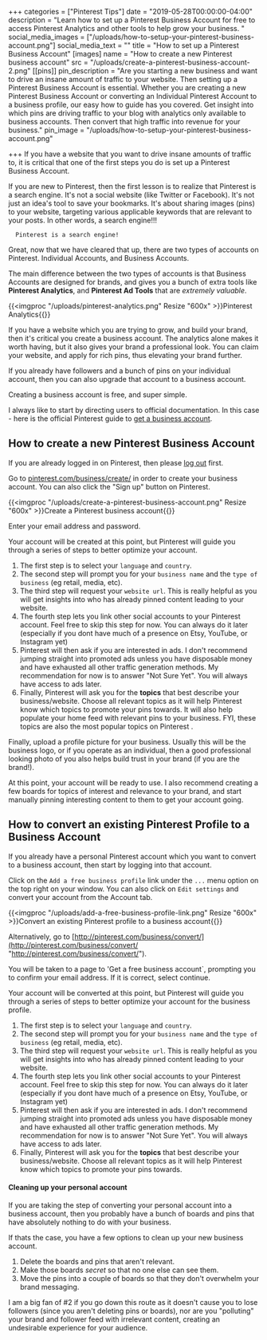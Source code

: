 +++
categories = ["Pinterest Tips"]
date = "2019-05-28T00:00:00-04:00"
description = "Learn how to set up a Pinterest Business Account for free to access Pinterest Analytics and other tools to help grow your business.  "
social_media_images = ["/uploads/how-to-setup-your-pinterest-business-account.png"]
social_media_text = ""
title = "How to set up a Pinterest Business Account"
[images]
name = "How to create a new Pinterest business account"
src = "/uploads/create-a-pinterest-business-account-2.png"
[[pins]]
pin_description = "Are you starting a new business and want to drive an insane amount of traffic to your website.  Then setting up a Pinterest Business Account is essential.  Whether you are creating a new Pinterest Business Account or converting an Individual Pinterest Account to a business profile, our easy how to guide has you covered. Get insight into which pins are driving traffic to your blog with analytics only available to business accounts.  Then convert that high traffic into revenue for your business."
pin_image = "/uploads/how-to-setup-your-pinterest-business-account.png"

+++
If you have a website that you want to drive insane amounts of traffic to, it is critical that one of the first steps you do is set up a Pinterest Business Account.

If you are new to Pinterest, then the first lesson is to realize that Pinterest is a search engine.  It's not a social website (like Twitter or Facebook).  It's not just an idea's tool to save your bookmarks.  It's about sharing images (pins) to your website, targeting various applicable keywords that are relevant to your posts.  In other words, a search engine!!!

      Pinterest is a search engine!

Great, now that we have cleared that up, there are two types of accounts on Pinterest.  Individual Accounts, and Business Accounts.

The main difference between the two types of accounts is that Business Accounts are designed for brands, and gives you a bunch of extra tools like **Pinterest Analytics**, and **Pinterest Ad Tools** that are _extremely valuable_.

{{<imgproc "/uploads/pinterest-analytics.png" Resize "600x" >}}Pinterest Analytics{{</imgproc>}}

If you have a website which you are trying to grow, and build your brand, then it's critical you create a business account. The analytics alone makes it worth having, but it also gives your brand a professional look.  You can claim your website, and apply for rich pins, thus elevating your brand further.

If you already have followers and a bunch of pins on your individual account, then you can also upgrade that account to a business account.

Creating a business account is free, and super simple.

I always like to start by directing users to official documentation.  In this case - here is the official Pinterest guide to [get a business account](https://help.pinterest.com/en/business/article/get-a-business-account "Get a business account").

## How to create a new Pinterest Business Account

If you are already logged in on Pinterest, then please [log out](https://pinterest.com/logout "Log out of Pinterest") first.

Go to [pinterest.com/business/create/](http://pinterest.com/business/create/) in order to create your business account. You can also click the "Sign up" button on Pinterest.

{{<imgproc "/uploads/create-a-pinterest-business-account.png" Resize "600x" >}}Create a Pinterest business account{{</imgproc>}}

Enter your email address and password.

Your account will be created at this point, but Pinterest will guide you through a series of steps to better optimize your account.

1. The first step is to select your `language` and `country`.
2. The second step will prompt you for your `business name` and the `type of business` (eg retail, media, etc).
3. The third step will request your `website url`.  This is really helpful as you will get insights into who has already pinned content leading to your website.
4. The fourth step lets you link other social accounts to your Pinterest account.  Feel free to skip this step for now.  You can always do it later (especially if you dont have much of a presence on Etsy, YouTube, or Instagram yet)
5. Pinterest will then ask if you are interested in ads.  I don't recommend jumping straight into promoted ads unless you have disposable money and have exhausted all other traffic generation methods.  My recommendation for now is to answer "Not Sure Yet".  You will always have access to ads later.
6. Finally, Pinterest will ask you for the **topics** that best describe your business/website.  Choose all relevant topics as it will help Pinterest know which topics to promote your pins towards. It will also help populate your home feed with relevant pins to your business.  FYI, these topics are also the most popular topics on Pinterest <hint hint>.

Finally, upload a profile picture for your business.  Usually this will be the business logo, or if you operate as an individual, then a good professional looking photo of you also helps build trust in your brand (if you are the brand!).

At this point, your account will be ready to use.  I also recommend creating a few boards for topics of interest and relevance to your brand, and start manually pinning interesting content to them to get your account going.

## How to convert an existing Pinterest Profile to a Business Account

If you already have a personal Pinterest account which you want to convert to a business account, then start by logging into that account.

Click on the `Add a free business profile` link under the `...` menu option on the top right on your window.  You can also click on `Edit settings` and convert your account from the Account tab.

{{<imgproc "/uploads/add-a-free-business-profile-link.png" Resize "600x" >}}Convert an existing Pinterest profile to a business account{{</imgproc>}}

Alternatively, go to [http://pinterest.com/business/convert/](http://pinterest.com/business/convert/ "http://pinterest.com/business/convert/").

You will be taken to a page to 'Get a free business account\`, prompting you to confirm your email address.  If it is correct, select continue.

Your account will be converted at this point, but Pinterest will guide you through a series of steps to better optimize your account for the business profile.

1. The first step is to select your `language` and `country`.
2. The second step will prompt you for your `business name` and the `type of business` (eg retail, media, etc).
3. The third step will request your `website url`.  This is really helpful as you will get insights into who has already pinned content leading to your website.
4. The fourth step lets you link other social accounts to your Pinterest account.  Feel free to skip this step for now.  You can always do it later (especially if you dont have much of a presence on Etsy, YouTube, or Instagram yet)
5. Pinterest will then ask if you are interested in ads.  I don't recommend jumping straight into promoted ads unless you have disposable money and have exhausted all other traffic generation methods.  My recommendation for now is to answer "Not Sure Yet".  You will always have access to ads later.
6. Finally, Pinterest will ask you for the **topics** that best describe your business/website.  Choose all relevant topics as it will help Pinterest know which topics to promote your pins towards.

#### Cleaning up your personal account

If you are taking the step of converting your personal account into a business account, then you probably have a bunch of boards and pins that have absolutely nothing to do with your business.

If thats the case, you have a few options to clean up your new business account.

1. Delete the boards and pins that aren't relevant.
2. Make those boards _secret_ so that no one else can see them.
3. Move the pins into a couple of boards so that they don't overwhelm your brand messaging.

I am a big fan of #2 if you go down this route as it doesn't cause you to lose followers (since you aren't deleting pins or boards), nor are you "polluting" your brand and follower feed with irrelevant content, creating an undesirable experience for your audience.